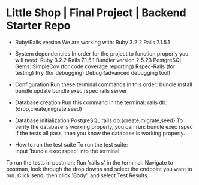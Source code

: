 # Little Shop | Final Project | Backend Starter Repo

* Ruby/Rails version
We are working with:
    Ruby 3.2.2
    Rails 7.1.5.1

* System dependencies
In order for the project to function properly you will need:
    Ruby 3.2.2
    Rails 7.1.5.1
    Bundler version 2.5.23
    PostgreSQL
    Gems:
        SimpleCov (for code coverage reporting)
        Rspec-Rails (for testing)
        Pry (for debugging)
        Debug (advanced debugging tool)

* Configuration
Run these terminal commands in this order:
    bundle install
    bundle update
    bundle exec rspec
    rails server

* Database creation
Run this command in the terminal:
    rails db:{drop,create,migrate,seed}

* Database initialization
PostgreSQL
rails db:{create,migrate,seed}
To verify the database is working properly, you can run:
    bundle exec rspec
        If the tests all pass, then you know the database is working properly.

* How to run the test suite
To run the test suite:  
    Input 'bundle exec rspec' into the terminal.

To run the tests in postman:
    Run 'rails s' in the terminal.
    Navigate to postman, look through the drop downs and select the endpoint you want to run.
    Click send, then click 'Body', and select Test Results.